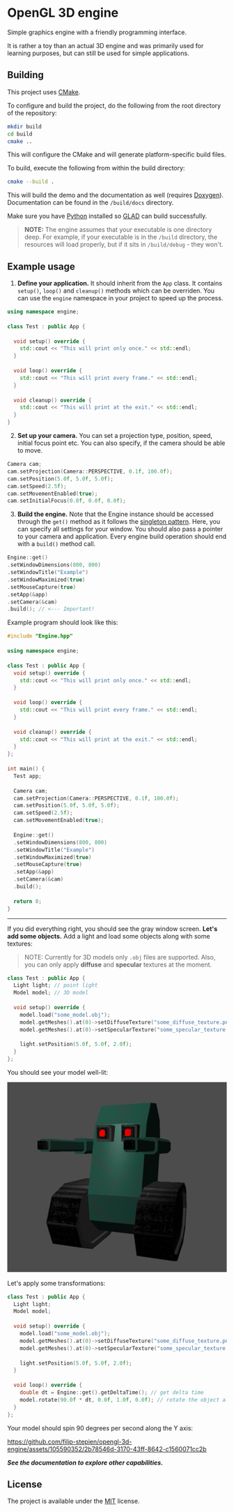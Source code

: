 # OpenGL 3D engine

Simple graphics engine with a friendly programming interface.

It is rather a toy than an actual 3D engine and was primarily used for learning purposes, but can still be used for simple applications.

## Building

This project uses [CMake](https://cmake.org/).

To configure and build the project, do the following from the root directory of the repository:

```bash
mkdir build
cd build
cmake ..
```

This will configure the CMake and will generate platform-specific build files.

To build, execute the following from within the build directory:

```bash
cmake --build .
```

This will build the demo and the documentation as well (requires [Doxygen](https://doxygen.nl/)). Documentation can be found in the `/build/docs` directory.

Make sure you have [Python](https://www.python.org/) installed so [GLAD](https://github.com/Dav1dde/glad) can build successfully.

> **NOTE:** The engine assumes that your executable is one directory deep.
> For example, if your executable is in the `/build` directory, the resources will load properly,
> but if it sits in `/build/debug` - they won't.

## Example usage

1. **Define your application.** It should inherit from the `App` class. It contains `setup()`, `loop()` and `cleanup()` methods which can be overriden. You can use the `engine` namespace in your project to speed up the process.

```cpp
using namespace engine;

class Test : public App {

  void setup() override {
    std::cout << "This will print only once." << std::endl;
  }

  void loop() override {
    std::cout << "This will print every frame." << std::endl;
  }

  void cleanup() override {
    std::cout << "This will print at the exit." << std::endl;
  }
}
```

2. **Set up your camera.** You can set a projection type, position, speed, initial focus point etc. You can also specify, if the camera should be able to move.

```cpp
Camera cam;
cam.setProjection(Camera::PERSPECTIVE, 0.1f, 100.0f);
cam.setPosition(5.0f, 5.0f, 5.0f);
cam.setSpeed(2.5f);
cam.setMovementEnabled(true);
cam.setInitialFocus(0.0f, 0.0f, 0.0f);
```

3. **Build the engine.** Note that the Engine instance should be accessed through the `get()` method as it follows the [singleton pattern](https://en.wikipedia.org/wiki/Singleton_pattern). Here, you can specify all settings for your window. You should also pass a pointer to your camera and application. Every engine build operation should end with a `build()` method call.

```cpp
Engine::get()
.setWindowDimensions(800, 800)
.setWindowTitle("Example")
.setWindowMaximized(true)
.setMouseCapture(true)
.setApp(&app)
.setCamera(&cam)
.build(); // <--- Important!
```

Example program should look like this:

```cpp
#include "Engine.hpp"

using namespace engine;

class Test : public App {
  void setup() override {
    std::cout << "This will print only once." << std::endl;
  }

  void loop() override {
    std::cout << "This will print every frame." << std::endl;
  }

  void cleanup() override {
    std::cout << "This will print at the exit." << std::endl;
  }
};

int main() {
  Test app;

  Camera cam;
  cam.setProjection(Camera::PERSPECTIVE, 0.1f, 100.0f);
  cam.setPosition(5.0f, 5.0f, 5.0f);
  cam.setSpeed(2.5f);
  cam.setMovementEnabled(true);

  Engine::get()
  .setWindowDimensions(800, 800)
  .setWindowTitle("Example")
  .setWindowMaximized(true)
  .setMouseCapture(true)
  .setApp(&app)
  .setCamera(&cam)
  .build();

  return 0;
}
```

---

If you did everything right, you should see the gray window screen.
**Let's add some objects.**
Add a light and load some objects along with some textures:

> NOTE: Currently for 3D models only `.obj` files are supported.
> Also, you can only apply **diffuse** and **specular** textures at the moment.

```cpp
class Test : public App {
  Light light; // point light
  Model model; // 3D model

  void setup() override {
    model.load("some_model.obj");
    model.getMeshes().at(0)->setDiffuseTexture("some_diffuse_texture.png");
    model.getMeshes().at(0)->setSpecularTexture("some_specular_texture.png");

    light.setPosition(5.0f, 5.0f, 2.0f);
  }
};
```

You should see your model well-lit:

![Example model](https://raw.githubusercontent.com/filip-stepien/opengl-3d-engine/main/example/media/example1.png)

Let's apply some transformations:

```cpp
class Test : public App {
  Light light;
  Model model;

  void setup() override {
    model.load("some_model.obj");
    model.getMeshes().at(0)->setDiffuseTexture("some_diffuse_texture.png");
    model.getMeshes().at(0)->setSpecularTexture("some_specular_texture.png");

    light.setPosition(5.0f, 5.0f, 2.0f);
  }

  void loop() override {
    double dt = Engine::get().getDeltaTime(); // get delta time
    model.rotate(90.0f * dt, 0.0f, 1.0f, 0.0f); // rotate the object along the Y axis
  }
};
```

Your model should spin 90 degrees per second along the Y axis:

https://github.com/filip-stepien/opengl-3d-engine/assets/105590352/2b78546d-3170-43ff-8642-c1560071cc2b

**_See the documentation to explore other capabilities._**

## License

The project is available under the [MIT](https://en.wikipedia.org/wiki/MIT_License) license.
